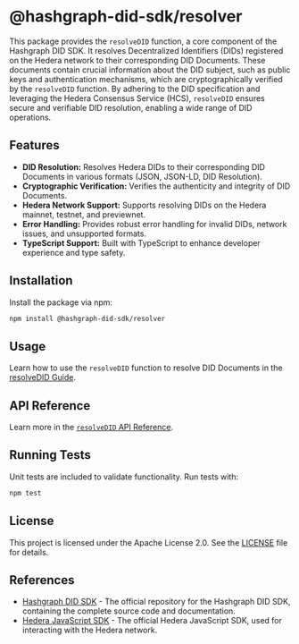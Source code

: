 # @hashgraph-did-sdk/resolver

This package provides the `resolveDID` function, a core component of the Hashgraph DID SDK. It resolves Decentralized Identifiers (DIDs) registered on the Hedera network to their corresponding DID Documents. These documents contain crucial information about the DID subject, such as public keys and authentication mechanisms, which are cryptographically verified by the `resolveDID` function. By adhering to the DID specification and leveraging the Hedera Consensus Service (HCS), `resolveDID` ensures secure and verifiable DID resolution, enabling a wide range of DID operations.

## Features

- **DID Resolution:** Resolves Hedera DIDs to their corresponding DID Documents in various formats (JSON, JSON-LD, DID Resolution).
- **Cryptographic Verification:** Verifies the authenticity and integrity of DID Documents.
- **Hedera Network Support:** Supports resolving DIDs on the Hedera mainnet, testnet, and previewnet.
- **Error Handling:** Provides robust error handling for invalid DIDs, network issues, and unsupported formats.
- **TypeScript Support:** Built with TypeScript to enhance developer experience and type safety.

## Installation

Install the package via npm:

```bash
npm install @hashgraph-did-sdk/resolver
```

## Usage

Learn how to use the `resolveDID` function to resolve DID Documents in the [resolveDID Guide](https://swiss-digital-assets-institute.github.io/hashgraph-did-sdk-js/documentation/0.0.1/04-implementation/components/resolveDID-guide.html).

## API Reference

Learn more in the [`resolveDID` API Reference](https://swiss-digital-assets-institute.github.io/hashgraph-did-sdk-js/documentation/0.0.1/04-implementation/components-api/resolveDID-api.html).

## Running Tests

Unit tests are included to validate functionality. Run tests with:

```bash
npm test
```

## License

This project is licensed under the Apache License 2.0. See the [LICENSE](LICENSE) file for details.

## References
  * [Hashgraph DID SDK](https://github.com/Swiss-Digital-Assets-Institute/hashgraph-did-sdk-js) - The official repository for the Hashgraph DID SDK, containing the complete source code and documentation.
  * [Hedera JavaScript SDK](https://github.com/hashgraph/hedera-sdk-js) - The official Hedera JavaScript SDK, used for interacting with the Hedera network.